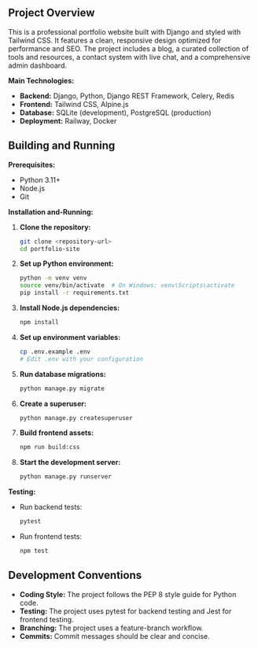 ## Project Overview

This is a professional portfolio website built with Django and styled with Tailwind CSS. It features a clean, responsive design optimized for performance and SEO. The project includes a blog, a curated collection of tools and resources, a contact system with live chat, and a comprehensive admin dashboard.

**Main Technologies:**

*   **Backend:** Django, Python, Django REST Framework, Celery, Redis
*   **Frontend:** Tailwind CSS, Alpine.js
*   **Database:** SQLite (development), PostgreSQL (production)
*   **Deployment:** Railway, Docker

## Building and Running

**Prerequisites:**

*   Python 3.11+
*   Node.js
*   Git

**Installation and-Running:**

1.  **Clone the repository:**
    ```bash
    git clone <repository-url>
    cd portfolio-site
    ```

2.  **Set up Python environment:**
    ```bash
    python -m venv venv
    source venv/bin/activate  # On Windows: venv\Scripts\activate
    pip install -r requirements.txt
    ```

3.  **Install Node.js dependencies:**
    ```bash
    npm install
    ```

4.  **Set up environment variables:**
    ```bash
    cp .env.example .env
    # Edit .env with your configuration
    ```

5.  **Run database migrations:**
    ```bash
    python manage.py migrate
    ```

6.  **Create a superuser:**
    ```bash
    python manage.py createsuperuser
    ```

7.  **Build frontend assets:**
    ```bash
    npm run build:css
    ```

8.  **Start the development server:**
    ```bash
    python manage.py runserver
    ```

**Testing:**

*   Run backend tests:
    ```bash
    pytest
    ```
*   Run frontend tests:
    ```bash
    npm test
    ```

## Development Conventions

*   **Coding Style:** The project follows the PEP 8 style guide for Python code.
*   **Testing:** The project uses pytest for backend testing and Jest for frontend testing.
*   **Branching:** The project uses a feature-branch workflow.
*   **Commits:** Commit messages should be clear and concise.
